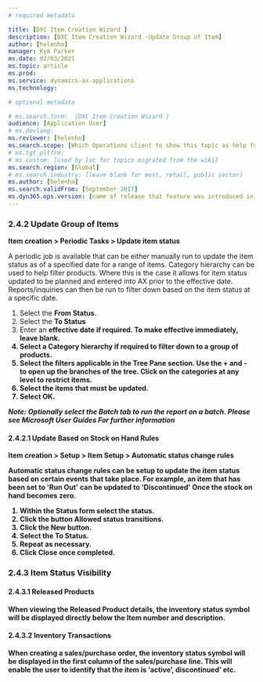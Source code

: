 ```yaml
---
# required metadata

title: [DXC Item Creation Wizard ]
description: [DXC Item Creation Wizard -Update Group of Item]
author: [helenho]
manager: Kym Parker
ms.date: 02/03/2021
ms.topic: article
ms.prod: 
ms.service: dynamics-ax-applications
ms.technology: 

# optional metadata

# ms.search.form:  [DXC Item Creation Wizard ]
audience: [Application User]
# ms.devlang: 
ms.reviewer: [helenho]
ms.search.scope: [Which Operations client to show this topic as help for, to be set by content strategist, see list here: https://microsoft.sharepoint.com/teams/DynDoc/_layouts/15/WopiFrame.aspx?sourcedoc={23419e1c-eb64-42e9-aa9b-79875b428718}&action=edit&wd=target%28Core%20Dynamics%20AX%20CP%20requirements%2Eone%7C4CC185C0%2DEFAA%2D42CD%2D94B9%2D8F2A45E7F61A%2FVersions%20list%20for%20docs%20topics%7CC14BE630%2D5151%2D49D6%2D8305%2D554B5084593C%2F%29]
# ms.tgt_pltfrm: 
# ms.custom: [used by loc for topics migrated from the wiki]
ms.search.region: [Global]
# ms.search.industry: [leave blank for most, retail, public sector]
ms.author: [helenho]
ms.search.validFrom: [September 2017]
ms.dyn365.ops.version: [name of release that feature was introduced in, see list here: https://microsoft.sharepoint.com/teams/DynDoc/_layouts/15/WopiFrame.aspx?sourcedoc={23419e1c-eb64-42e9-aa9b-79875b428718}&action=edit&wd=target%28Core%20Dynamics%20AX%20CP%20requirements%2Eone%7C4CC185C0%2DEFAA%2D42CD%2D94B9%2D8F2A45E7F61A%2FVersions%20list%20for%20docs%20topics%7CC14BE630%2D5151%2D49D6%2D8305%2D554B5084593C%2F%29]
---
```


### 2.4.2	Update Group of Items

<b> Item creation > Periodic Tasks > Update item status </b>

A periodic job is available that can be either manually run to update the item status as of a specified date for a range of items. Category hierarchy can be used to help filter products. 
Where this is the case it allows for item status updated to be planned and entered into AX prior to the effective date.  Reports/inquiries can then be run to filter down based on the item status at a specific date.

1.	Select the <b> From Status. </b>
2.	Select the <b> To Status </b>
3.	Enter an <b> effective <b> date if required.  To make effective immediately, leave blank.
4.	Select a <b> Category hierarchy </b> if required to filter down to a group of products.
5.	Select the filters applicable in the <b> Tree Pane </b> section. Use the + and - to open up the branches of the tree.  Click on the categories at any level to restrict items. 
6.	Select the <b> items </b> that must be updated. 
7.	Select <b> OK. </b>

<I> Note: Optionally select the Batch tab to run the report on a batch. Please see Microsoft User Guides  For further information </I>

#### 2.4.2.1	 Update Based on Stock on Hand Rules

<b> Item creation > Setup > Item Setup > Automatic status change rules </b>

Automatic status change rules can be setup to update the item status based on certain events that take place.  For example, an item that has been set to 'Run Out' can be updated to 'Discontinued' Once the stock on hand becomes zero. 
1.	Within the Status form select the <b> status. </b>
2.	Click the button <b> Allowed status transitions. </b>
3.	Click the <b> New </b> button.
4.	Select the <b> To Status. </b>
5.	Repeat as necessary.
6.	Click <b> Close </b> once completed.

### 2.4.3	Item Status Visibility
#### 2.4.3.1	Released Products

When viewing the Released Product details, the inventory status symbol will be displayed directly below the Item number and description.

#### 2.4.3.2	Inventory Transactions
When creating a sales/purchase order, the inventory status symbol will be displayed in the first column of the sales/purchase line.  This will enable the user to identify that the item is ‘active’, discontinued’ etc.

